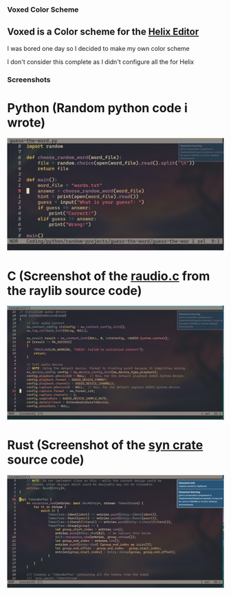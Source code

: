 ### Voxed Color Scheme

## Voxed is a Color scheme for the [Helix Editor](https://helix-editor.com/)

I was bored one day so I decided to make my own color scheme

I don't consider this complete as I didn't configure all the for Helix


### Screenshots

# Python (Random python code i wrote)
![Alt text](./python-screenshot.png?raw=true "Python Code")

# C (Screenshot of the [raudio.c](https://github.com/raysan5/raylib/blob/master/src/raudio.c) from the raylib source code)
![Alt text](./c-screenshot.png?raw=true "C Code")

# Rust (Screenshot of the [syn crate](https://github.com/dtolnay/syn/blob/master/src/buffer.rs) source code) 
![Alt text](./rust-screenshot.png?raw=true "Rust Code")

